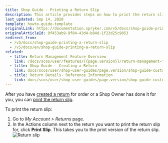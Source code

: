 ```yaml
---
title: Shop Guide - Printing a Return Slip
description: This article provides steps on how to print the return slip in the Spryker Storefront.
last_updated: Sep 14, 2020
template: howto-guide-template
originalLink: https://documentation.spryker.com/v5/docs/shop-guide-printing-a-return-slip
originalArticleId: 9f453ab9-9f84-43d4-b84d-1f23d25c9853
redirect_from:
  - /v5/docs/shop-guide-printing-a-return-slip
  - /v5/docs/en/shop-guide-printing-a-return-slip
related:
  - title: Return Management Feature Overview
    link: /docs/scos/user/features/{{page.version}}/return-management-feature-overview/return-management-feature-overview.html
  - title: Shop Guide - Creating a Return
    link: docs/scos/user/shop-user-guides/page.version/shop-guide-customer-account/shop-guide-returns-management/shop-guide-creating-a-return.html
  - title: Return Details- Reference Information
    link: docs/scos/user/shop-user-guides/page.version/shop-guide-customer-account/references/return-details-reference-information.html
---
```


After you have [created a return](/docs/scos/user/shop-user-guides/{{page.version}}/shop-guide-customer-account/shop-guide-returns-management/shop-guide-creating-a-return.html) for order or a Shop Owner has done it for you, you can [print the return slip](/docs/scos/user/features/{{page.version}}/return-management-feature-overview/return-management-feature-overview.html).

To print the return slip:

1. Go to *My Account > Returns* page.
2. In the Actions column next to the return you want to print the return slip for, click **Print Slip**. This takes you to the print version of the return slip.
![Return slip](https://spryker.s3.eu-central-1.amazonaws.com/docs/Features/Order+Management/Return+Management/Return+Management+Feature+Overview/return-slip.png)
